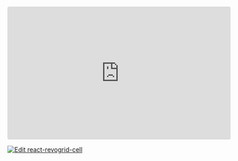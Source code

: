 <ClientOnly>
  <div class="tile">
    <iframe src="https://codesandbox.io/embed/jgt3mv?view=preview&module=%2Fsrc%2FApp.tsx&hidenavigation=1"
     style="width:100%; height: 300px; border:0; border-radius: 4px; overflow:hidden;"
     title="react-revogrid-cell"
     allow="accelerometer; ambient-light-sensor; camera; encrypted-media; geolocation; gyroscope; hid; microphone; midi; payment; usb; vr; xr-spatial-tracking"
     sandbox="allow-forms allow-modals allow-popups allow-presentation allow-same-origin allow-scripts"
   ></iframe>
  </div>
</ClientOnly>

[![Edit react-revogrid-cell](https://codesandbox.io/static/img/play-codesandbox.svg)](https://codesandbox.io/p/sandbox/react-revogrid-cell-jgt3mv)